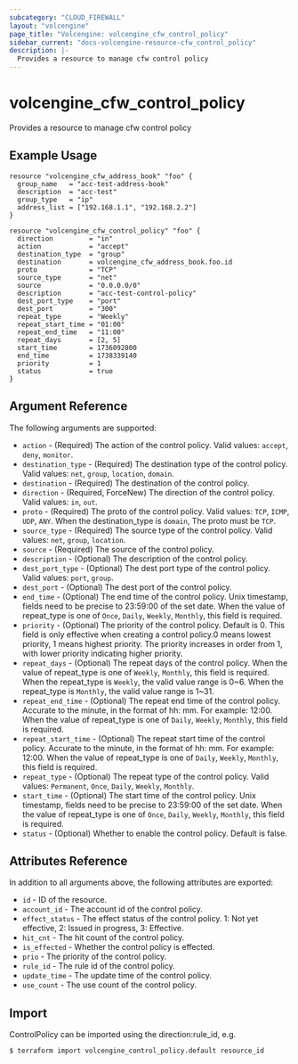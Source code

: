 ```yaml
---
subcategory: "CLOUD_FIREWALL"
layout: "volcengine"
page_title: "Volcengine: volcengine_cfw_control_policy"
sidebar_current: "docs-volcengine-resource-cfw_control_policy"
description: |-
  Provides a resource to manage cfw control policy
---
```

# volcengine_cfw_control_policy
Provides a resource to manage cfw control policy
## Example Usage
```hcl
resource "volcengine_cfw_address_book" "foo" {
  group_name   = "acc-test-address-book"
  description  = "acc-test"
  group_type   = "ip"
  address_list = ["192.168.1.1", "192.168.2.2"]
}

resource "volcengine_cfw_control_policy" "foo" {
  direction         = "in"
  action            = "accept"
  destination_type  = "group"
  destination       = volcengine_cfw_address_book.foo.id
  proto             = "TCP"
  source_type       = "net"
  source            = "0.0.0.0/0"
  description       = "acc-test-control-policy"
  dest_port_type    = "port"
  dest_port         = "300"
  repeat_type       = "Weekly"
  repeat_start_time = "01:00"
  repeat_end_time   = "11:00"
  repeat_days       = [2, 5]
  start_time        = 1736092800
  end_time          = 1738339140
  priority          = 1
  status            = true
}
```
## Argument Reference
The following arguments are supported:
* `action` - (Required) The action of the control policy. Valid values: `accept`, `deny`, `monitor`.
* `destination_type` - (Required) The destination type of the control policy. Valid values: `net`, `group`, `location`, `domain`.
* `destination` - (Required) The destination of the control policy.
* `direction` - (Required, ForceNew) The direction of the control policy. Valid values: `in`, `out`.
* `proto` - (Required) The proto of the control policy. Valid values: `TCP`, `ICMP`, `UDP`, `ANY`. When the destination_type is `domain`, The proto must be `TCP`.
* `source_type` - (Required) The source type of the control policy. Valid values: `net`, `group`, `location`.
* `source` - (Required) The source of the control policy.
* `description` - (Optional) The description of the control policy.
* `dest_port_type` - (Optional) The dest port type of the control policy. Valid values: `port`, `group`.
* `dest_port` - (Optional) The dest port of the control policy.
* `end_time` - (Optional) The end time of the control policy. Unix timestamp, fields need to be precise to 23:59:00 of the set date.
 When the value of repeat_type is one of `Once`, `Daily`, `Weekly`, `Monthly`, this field is required.
* `priority` - (Optional) The priority of the control policy. Default is 0. This field is only effective when creating a control policy.0 means lowest priority, 1 means highest priority. The priority increases in order from 1, with lower priority indicating higher priority.
* `repeat_days` - (Optional) The repeat days of the control policy. When the value of repeat_type is one of `Weekly`, `Monthly`, this field is required.
 When the repeat_type is `Weekly`, the valid value range is 0~6.
 When the repeat_type is `Monthly`, the valid value range is 1~31.
* `repeat_end_time` - (Optional) The repeat end time of the control policy. Accurate to the minute, in the format of hh: mm. For example: 12:00.
 When the value of repeat_type is one of `Daily`, `Weekly`, `Monthly`, this field is required.
* `repeat_start_time` - (Optional) The repeat start time of the control policy. Accurate to the minute, in the format of hh: mm. For example: 12:00.
 When the value of repeat_type is one of `Daily`, `Weekly`, `Monthly`, this field is required.
* `repeat_type` - (Optional) The repeat type of the control policy. Valid values: `Permanent`, `Once`, `Daily`, `Weekly`, `Monthly`.
* `start_time` - (Optional) The start time of the control policy. Unix timestamp, fields need to be precise to 23:59:00 of the set date.
 When the value of repeat_type is one of `Once`, `Daily`, `Weekly`, `Monthly`, this field is required.
* `status` - (Optional) Whether to enable the control policy. Default is false.

## Attributes Reference
In addition to all arguments above, the following attributes are exported:
* `id` - ID of the resource.
* `account_id` - The account id of the control policy.
* `effect_status` - The effect status of the control policy. 1: Not yet effective, 2: Issued in progress, 3: Effective.
* `hit_cnt` - The hit count of the control policy.
* `is_effected` - Whether the control policy is effected.
* `prio` - The priority of the control policy.
* `rule_id` - The rule id of the control policy.
* `update_time` - The update time of the control policy.
* `use_count` - The use count of the control policy.


## Import
ControlPolicy can be imported using the direction:rule_id, e.g.
```
$ terraform import volcengine_control_policy.default resource_id
```

